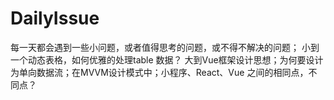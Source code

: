 # DailyIssue
  每一天都会遇到一些小问题，或者值得思考的问题，或不得不解决的问题；
  小到一个动态表格，如何优雅的处理table 数据？
  大到Vue框架设计思想；为何要设计为单向数据流；在MVVM设计模式中；小程序、React、Vue 之间的相同点，不同点？
